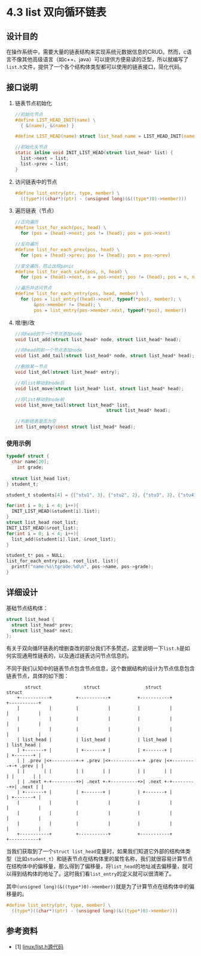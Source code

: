 # 4.3 list 双向循环链表

## 设计目的

在操作系统中，需要大量的链表结构来实现系统元数据信息的CRUD。然而，c语言不像其他高级语言（如c++、java）可以提供方便易读的泛型，所以就编写了``list.h``文件，提供了一个各个结构体类型都可以使用的链表接口，简化代码。

## 接口说明

1. 链表节点初始化

   ```c
   //初始化节点
   #define LIST_HEAD_INIT(name) \
     { &(name), &(name) }
   
   #define LIST_HEAD(name) struct list_head name = LIST_HEAD_INIT(name);
   
   //初始化头节点
   static inline void INIT_LIST_HEAD(struct list_head* list) {
     list->next = list;
     list->prev = list;
   }
   ```

   

2. 访问链表中的节点

   ```c
   #define list_entry(ptr, type, member) \
     ((type*)((char*)(ptr) - (unsigned long)(&((type*)0)->member)))
   ```

   

3. 遍历链表（节点）

   ```c
   //正向遍历
   #define list_for_each(pos, head) \
     for (pos = (head)->next; pos != (head); pos = pos->next)
   
   //反向遍历
   #define list_for_each_prev(pos, head) \
     for (pos = (head)->prev; pos != (head); pos = pos->prev)
   
   //安全遍历，防止出现panic
   #define list_for_each_safe(pos, n, head) \
     for (pos = (head)->next, n = pos->next; pos != (head); pos = n, n = pos->next)
   
   //遍历并访问节点
   #define list_for_each_entry(pos, head, member) \
     for (pos = list_entry((head)->next, typeof(*pos), member); \
          &pos->member != (head); \
          pos = list_entry(pos->member.next, typeof(*pos), member))
   ```

   

4. 增/删/改

   ```c
   //向head的下一个节点添加node
   void list_add(struct list_head* node, struct list_head* head);
   
   //向head的前一个节点添加node
   void list_add_tail(struct list_head* node, struct list_head* head);
   
   //删除某一节点
   void list_del(struct list_head* entry);
   
   //将list移动到node后
   void list_move(struct list_head* list, struct list_head* head);
   
   //将list移动到node前
   void list_move_tail(struct list_head* list,
                                     struct list_head* head);
   
   //判断链表是否为空
   int list_empty(const struct list_head* head);
   ```

### 使用示例

```c
typedef struct {
  char name[20];
 	int grade;
  
  struct list_head list;
} student_t;

student_t students[4] = {{"stu1", 3}, {"stu2", 2}, {"stu3", 3}, {"stu4", 1}};

for(int i = 0; i < 4; i++){
  INIT_LIST_HEAD(&student[i].list);
}
struct list_head root_list;
INIT_LIST_HEAD(&root_list);
for(int i = 0; i < 4; i++){
  list_add(&student[i].list, &root_list);
}

student_t* pos = NULL;
list_for_each_entry(pos, root_list, list){
  printf("name:%s\tgrade:%d\n", pos->name, pos->grade);
}
```



## 详细设计

基础节点结构体：

```c
struct list_head {
  struct list_head* prev;
  struct list_head* next;
};
```

有关于双向循环链表的增删查改的部分我们不多赘述，这里说明一下``list.h``是如何实现通用性链表的，以及通过链表访问节点信息的。

不同于我们认知中的链表节点包含节点信息，这个数据结构的设计为节点信息包含链表节点，具体的如下图：

```
       struct                struct                 struct                struct
    +-----------+         +-----------+          +-----------+         +-----------+
    |           |         |           |          |           |         |           |
    |           |         |           |          |           |         |           |
    |           |         |           |          |           |         |           |
    | list_head |         | list_head |          | list_head |         | list_head |
    | +-------+ |         | +-------+ |          | +-------+ |         | +-------+ |
    | | .prev |<+---------+-+ .prev |<+----------+-+ .prev |<+---------+-+ .prev | |
    | |       | |         | |       | |          | |       | |         | |       | |
    | | .next +-+---------+>| .next +-+----------+>| .next +-+---------+>| .next | |
    | +-------+ |         | +-------+ |          | +-------+ |         | +-------+ |
    |           |         |           |          |           |         |           |
    |           |         |           |          |           |         |           |
    |           |         |           |          |           |         |           |
    +-----------+         +-----------+          +-----------+         +-----------+
```

当我们获取到了一个``struct list_head``变量时，如果我们知道它外部的结构体类型（比如``student_t``）和链表节点在结构体里的属性名称，我们就很容易计算节点在结构体中的偏移量，那么得到了偏移量，将``list_head``的地址减去偏移量，就可以得到结构体的地址了。这时我们看``list_entry``的定义就可以很清晰了。

其中``(unsigned long)(&((type*)0)->member))``就是为了计算节点在结构体中的偏移量的。

```c
#define list_entry(ptr, type, member) \
  ((type*)((char*)(ptr) - (unsigned long)(&((type*)0)->member)))
```



## 参考资料

- [1] [linux/list.h源代码](https://github.com/torvalds/linux/blob/master/include/linux/list.h)
